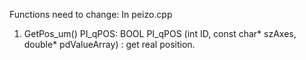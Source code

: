 Functions need to change:
In peizo.cpp
1. GetPos_um()
   PI_qPOS: BOOL PI_qPOS (int ID, const char* szAxes, double* 
pdValueArray) : get real position. 
